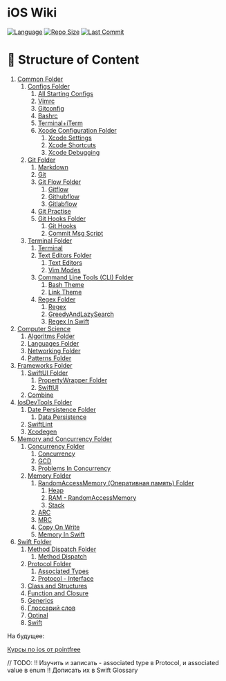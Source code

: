 # iOS Wiki

[![Language](https://img.shields.io/badge/Language-Swift-green&logo=Swift.svg)]()
[![Repo Size](https://img.shields.io/github/repo-size/eldaroid/iOSWiki)]()
[![Last Commit](https://img.shields.io/github/last-commit/eldaroid/iOSWiki)]()

# 📝 Structure of Content

1. [Common Folder](/1%20Common/)
    1. [Configs Folder](/1%20Common/1.1%20Configs/)
        1. [All Starting Configs](/1%20Common/1.1%20Configs/1.1.1%20AllStartingConfigs.md)
        2. [Vimrc](/1%20Common/1.1%20Configs/1.1.2%20vimrc.md)
        3. [Gitconfig](/1%20Common/1.1%20Configs/1.1.3%20gitconfig.md)
        4. [Bashrc](/1%20Common/1.1%20Configs/1.1.4%20bashrc.md)
        5. [Terminal+iTerm](/1%20Common/1.1%20Configs/)
        6. [Xcode Configuration Folder](/1%20Common/1.1%20Configs/1.1.6%20Xcode/)
            1. [Xcode Settings](/1%20Common/1.1%20Configs/1.1.6%20Xcode/1.1.6.1%20XcodeSetting.md)
            2. [Xcode Shortcuts](/1%20Common/1.1%20Configs/1.1.6%20Xcode/1.1.6.2%20Shortcuts.md)
            3. [Xcode Debugging](/1%20Common/1.1%20Configs/1.1.6%20Xcode/1.1.6.3%20Debugging.md)
    2. [Git Folder](/1%20Common/Git)
        1. [Markdown](/1%20Common/1.2%20Git/1.1.1%20Markdown.md)
        2. [Git](/1%20Common/1.2%20Git/1.2.2%20Git.md)
        3. [Git Flow Folder](/1%20Common/1.2%20Git/1.2.3%20Flow/)
            1. [Gitflow](/1%20Common/1.2%20Git/1.2.3%20Flow/1.2.3.1%20Gitflow.md)
            1. [Githubflow](/1%20Common/1.2%20Git/1.2.3%20Flow/1.2.3.2%20Githubflow.md)
            1. [Gitlabflow](/1%20Common/1.2%20Git/1.2.3%20Flow/1.2.3.3%20Gitlabflow.md)
        4. [Git Practise](/1%20Common/1.2%20Git/1.2.4%20GitPractise.md)
        5. [Git Hooks Folder](/1%20Common/1.2%20Git/1.2.5%20GitHook/)
            1. [Git Hooks](/1%20Common/1.2%20Git/1.2.5%20GitHook/1.2.5.1%20GitHook.md)
            2. [Commit Msg Script](/1%20Common/1.2%20Git/1.2.5%20GitHook/.commit-msg.md)
    3. [Terminal Folder](/1%20Common/1.3%20Terminal/)
        1. [Terminal](/1%20Common/1.3%20Terminal/1.3.1%20Teminal.md)
        2. [Text Editors Folder](/1%20Common/1.3%20Terminal/1.3.2%20TextEditors/)
            1. [Text Editors](/1%20Common/1.3%20Terminal/1.3.2%20TextEditors/1.3.2.1%20TextEditors.md)
            2. [Vim Modes](/1%20Common/1.3%20Terminal/1.3.2%20TextEditors/1.3.2.2%20VimModes.md)
        3. [Command Line Tools (CLI) Folder](./1%20Common/1.3%20Terminal/1.3.3%20CLI/)
            1. [Bash Theme](/1%20Common/1.3%20Terminal/1.3.3%20CLI/1.3.3.1%20Bash.md)
            2. [Link Theme](/1%20Common/1.3%20Terminal/1.3.3%20CLI/1.3.3.2%20Link(ln).md)
        4. [Regex Folder](/1%20Common/1.3%20Terminal/1.3.4%20Regex/)
            1. [Regex](/1%20Common/1.3%20Terminal/1.3.4%20Regex/1.3.4.1%20Regex.md)
            2. [GreedyAndLazySearch](/1%20Common/1.3%20Terminal/1.3.4%20Regex/1.3.4.2%20GreedyAndLazySearch.md)
            2. [Regex In Swift](/1%20Common/1.3%20Terminal/1.3.4%20Regex/1.3.4.3%20RegexInSwift.md)
2. [Computer Science](/2%20ComputerScience/)
    1. [Algoritms Folder](/2%20ComputerScience/2.1%20Algoritms/)
    2. [Languages Folder](/2%20ComputerScience/2.2%20Languages/)
    3. [Networking Folder](/2%20ComputerScience/2.3%20Networking/)
    4. [Patterns Folder](/2%20ComputerScience/2.4%20Patterns/)
3. [Frameworks Folder](/Frameworks)
    1. [SwiftUI Folder](/Frameworks/SwiftUI)
        1. [PropertyWrapper Folder](/Frameworks/SwiftUI/PropertyWrapper/)
        2. [SwiftUI](/Frameworks/SwiftUI/SwiftUI.md)
    2. [Combine](/Frameworks/Combine.md)
4. [IosDevTools Folder](/IosDevTools)
    1. [Date Persistence Folder](/IosDevTools/Persistence/)
        1. [Data Persistence](/IosDevTools/Persistence/DataPersistance.md)
    1. [SwiftLint](/IosDevTools/SwiftLint.md)
    2. [Xcodegen](/IosDevTools/Xcodegen.md)
5. [Memory and Concurrency Folder](/Memory%20and%20Concurrency)
    1. [Concurrency Folder](/Memory%20and%20Concurrency/Concurrency)
        1. [Concurrency](/Memory%20and%20Concurrency/Concurrency/Concurrency.md)
        2. [GCD](/Memory%20and%20Concurrency/Concurrency/GCD.md)
        3. [Problems In Concurrency](/Memory%20and%20Concurrency/Concurrency/ProblemsOfConcurrency.md)
    2. [Memory Folder](/Memory%20and%20Concurrency/Memory/)
        1. [RandomAccessMemory (Оперативная память) Folder](/Memory%20and%20Concurrency/Memory/RandomAccessMemory/)
            1. [Heap](/Memory%20and%20Concurrency/Memory/RandomAccessMemory/Heap.md)
            2. [RAM - RandomAccessMemory](/Memory%20and%20Concurrency/Memory/RandomAccessMemory/RAM.md)
            3. [Stack](/Memory%20and%20Concurrency/Memory/RandomAccessMemory/Stack.md)
        2. [ARC](/Memory%20and%20Concurrency/Memory/ARC.md)
        3. [MRC](/Memory%20and%20Concurrency/Memory/MRC.md)
        4. [Copy On Write](/Memory%20and%20Concurrency/Memory/Copy-On-Write.md)
        5. [Memory In Swift](/Memory%20and%20Concurrency/Memory/MemoryInSwift.md)
6. [Swift Folder](/Swift)
    1. [Method Dispatch Folder](/Swift/MethodDispatch/)
        1. [Method Dispatch](/Swift/MethodDispatch/MethodDispatch.md)
    2. [Protocol Folder](/Swift/Protocol/)
        1. [Associated Types](/Swift/Protocol/AssociatedTypes.md)
        2. [Protocol - Interface](/Swift/Protocol/Protocol.md)
    3. [Class and Structures](/Swift/Class%20and%20Structures.md)
    4. [Function and Closure](/Swift/Function%20and%20Closure.md)
    5. [Generics](/Swift/Generics.md)
    6. [Глоссарий слов](/Swift/Glossary.md)
    7. [Optinal](/Swift/Optional.md)
    8. [Swift](/Swift/Swift.md)

На будущее:

[Курсы по ios от pointfree](https://www.pointfree.co/pricing)

// TODO:
!! Изучить и записать - associated type в Protocol, и associated value в enum
!! Дописать их в Swift Glossary
